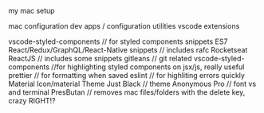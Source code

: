 my mac setup

mac configuration
dev apps / configuration
utilities
vscode extensions



vscode-styled-components // for styled components snippets
ES7 React/Redux/GraphQL/React-Native snippets // includes rafc
Rocketseat ReactJS // includes some snippets
gitleans // git related
vscode-styled-components //for highlighting styled components on jsx/js, really useful
prettier // for formatting when saved
eslint // for highliting errors quickly
Material Icon/material Theme
Just Black // theme
Anonymous Pro // font vs and terminal
PresButan // removes mac files/folders with the delete key, crazy RIGHT!?


